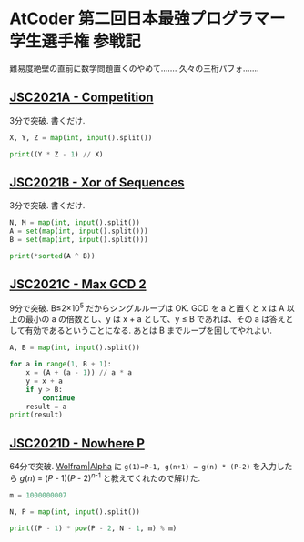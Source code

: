 # AtCoder 第二回日本最強プログラマー学生選手権 参戦記

難易度絶壁の直前に数学問題置くのやめて……. 久々の三桁パフォ…….

## [JSC2021A - Competition](https://atcoder.jp/contests/jsc2021/tasks/jsc2021_a)

3分で突破. 書くだけ.

```python
X, Y, Z = map(int, input().split())

print((Y * Z - 1) // X)
```

## [JSC2021B - Xor of Sequences](https://atcoder.jp/contests/jsc2021/tasks/jsc2021_b)

3分で突破. 書くだけ.

```python
N, M = map(int, input().split())
A = set(map(int, input().split()))
B = set(map(int, input().split()))

print(*sorted(A ^ B))
```

## [JSC2021C - Max GCD 2](https://atcoder.jp/contests/jsc2021/tasks/jsc2021_c)

9分で突破. B≤2×10<sup>5</sup> だからシングルループは OK. GCD を a と置くと x は A 以上の最小の a の倍数とし、y は x + a として、y ≤ B であれば、その a は答えとして有効であるということになる. あとは B までループを回してやれよい.

```python
A, B = map(int, input().split())

for a in range(1, B + 1):
    x = (A + (a - 1)) // a * a
    y = x + a
    if y > B:
        continue
    result = a
print(result)
```

## [JSC2021D - Nowhere P](https://atcoder.jp/contests/jsc2021/tasks/jsc2021_d)

64分で突破. [Wolfram|Alpha](https://ja.wolframalpha.com/) に `g(1)=P-1, g(n+1) = g(n) * (P-2)` を入力したら *g*(*n*) = (*P* - 1)(*P* - 2)<sup>*n*-1</sup> と教えてくれたので解けた.

```python
m = 1000000007

N, P = map(int, input().split())

print((P - 1) * pow(P - 2, N - 1, m) % m)
```
